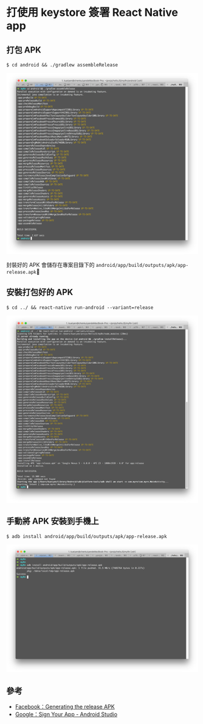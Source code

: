 
# 打使用 keystore 簽署 React Native app

## 打包 APK

```
$ cd android && ./gradlew assembleRelease
```

![](../img/rn-bundle-build-signing-apk.png)

封裝好的 APK 會儲存在專案目錄下的 `android/app/build/outputs/apk/app-release.apk`

## 安裝打包好的 APK

```
$ cd ../ && react-native run-android --variant=release
```

![](../img/rn-bundle-install-signing-apk.png)
 
## 手動將 APK 安裝到手機上

```
$ adb install android/app/build/outputs/apk/app-release.apk
```

![](../img/rn-bundle-adb-install-apk.png)

## 參考
- [Facebook：Generating the release APK](https://facebook.github.io/react-native/docs/signed-apk-android.html#generating-the-release-apk)
- [Google：Sign Your App - Android Studio](https://developer.android.com/studio/publish/app-signing.html)

